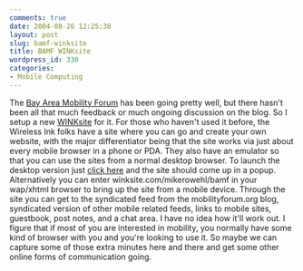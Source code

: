 ```yaml
---
comments: true
date: 2004-08-26 12:25:38
layout: post
slug: bamf-winksite
title: BAMF WINKsite
wordpress_id: 330
categories:
- Mobile Computing
---
```


The [Bay Area Mobility Forum](http://www.mobilityforum.org) has been going pretty well, but there hasn't been all that much feedback or much ongoing discussion on the blog.  So I setup a new [WINKsite](http://www.winksite.com) for it. For those who haven't used it before, the Wireless Ink folks have a site where you can go and create your own website, with the major differentiator being that the site works via just about every mobile browser in a  phone or PDA. They also have an emulator so that you can use the sites from a normal desktop browser. To launch the desktop version just [click here](javascript:void(0);) and the site should come up in a popup. Alternatively you can enter winksite.com/mikerowehl/bamf in your wap/xhtml browser to bring up the site from a mobile device. Through the site you can get to the syndicated feed from the mobilityforum.org blog, syndicated version of other mobile  related feeds, links to mobile sites, guestbook, post notes, and a chat area. I have no idea how it'll work out. I figure that if most of you are interested in mobility, you normally have some kind of browser with you and you're looking to use it. So maybe we can capture some of those extra minutes here and there and get some other online forms of communication going.
